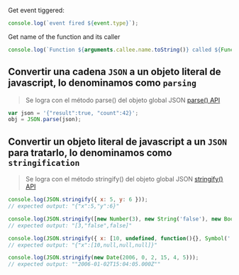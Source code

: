 Get event tiggered:
```javascript
console.log(`event fired ${event.type}`); 
```

Get name of the function and its caller

```javascript
console.log(`Function ${arguments.callee.name.toString()} called ${Function.caller == null ? 'from the top' : 'by ' + Function.caller}`)
```

## Convertir una cadena `JSON` a un objeto literal de javascript, lo denominamos como `parsing`
> Se logra con el método parse() del objeto global JSON
[parse() API](https://developer.mozilla.org/en-US/docs/Web/JavaScript/Reference/Global_Objects/JSON/parse)
```javascript
var json = '{"result":true, "count":42}';
obj = JSON.parse(json);
```

## Convertir un objeto literal de javascript a un `JSON` para tratarlo, lo denominamos como `stringification`
> Se logra con el método stringify() del objeto global JSON
[stringify() API](https://developer.mozilla.org/en-US/docs/Web/JavaScript/Reference/Global_Objects/JSON/stringify)
```javascript
console.log(JSON.stringify({ x: 5, y: 6 }));
// expected output: "{"x":5,"y":6}"

console.log(JSON.stringify([new Number(3), new String('false'), new Boolean(false)]));
// expected output: "[3,"false",false]"

console.log(JSON.stringify({ x: [10, undefined, function(){}, Symbol('')] }));
// expected output: "{"x":[10,null,null,null]}"

console.log(JSON.stringify(new Date(2006, 0, 2, 15, 4, 5)));
// expected output: ""2006-01-02T15:04:05.000Z""
```

